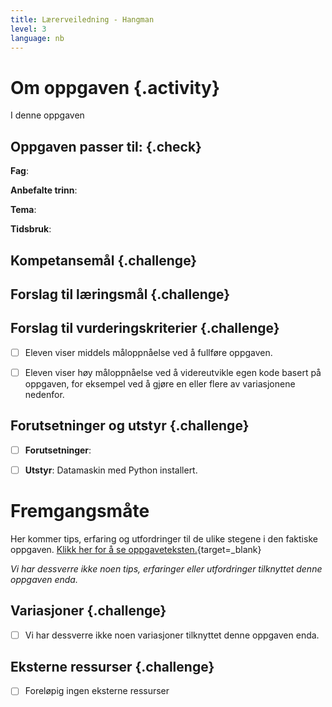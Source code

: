 ```yaml
---
title: Lærerveiledning - Hangman
level: 3
language: nb
---
```



# Om oppgaven {.activity}

I denne oppgaven 


## Oppgaven passer til: {.check}

 __Fag__:

 __Anbefalte trinn__:

 __Tema__:

 __Tidsbruk__:


## Kompetansemål {.challenge}



## Forslag til læringsmål {.challenge}



## Forslag til vurderingskriterier {.challenge}

- [ ] Eleven viser middels måloppnåelse ved å fullføre oppgaven.

- [ ] Eleven viser høy måloppnåelse ved å videreutvikle egen kode basert på oppgaven, for eksempel ved å gjøre en eller flere av variasjonene nedenfor.

 
## Forutsetninger og utstyr {.challenge}

 - [ ]  __Forutsetninger__:

 - [ ]  __Utstyr__: Datamaskin med Python installert.


# Fremgangsmåte

 Her kommer tips, erfaring og utfordringer til de ulike stegene i den faktiske oppgaven. [Klikk her for å se oppgaveteksten.](../hangman/hangman.html){target=_blank}

_Vi har dessverre ikke noen tips, erfaringer eller utfordringer tilknyttet denne oppgaven enda._


## Variasjoner {.challenge}

- [ ]  Vi har dessverre ikke noen variasjoner tilknyttet denne oppgaven enda.


## Eksterne ressurser {.challenge}

- [ ] Foreløpig ingen eksterne ressurser 

